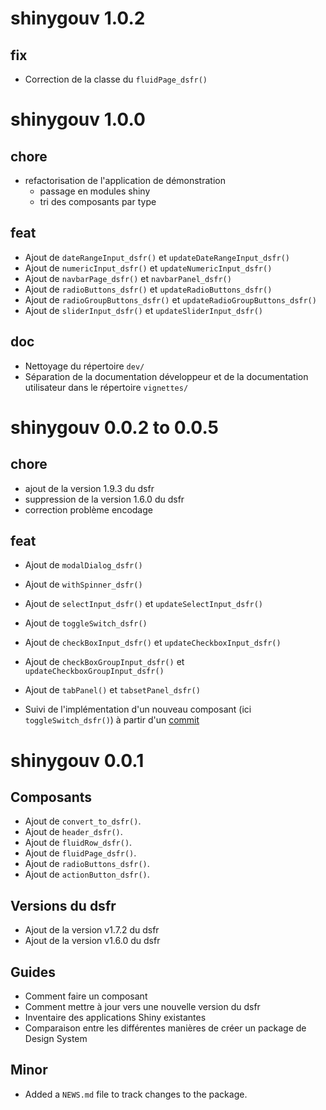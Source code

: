 # shinygouv 1.0.2

## fix

* Correction de la classe du `fluidPage_dsfr()`

# shinygouv 1.0.0

## chore

* refactorisation de l'application de démonstration
  + passage en modules shiny
  + tri des composants par type
  
## feat

* Ajout de `dateRangeInput_dsfr()` et `updateDateRangeInput_dsfr()`
* Ajout de `numericInput_dsfr()` et `updateNumericInput_dsfr()`
* Ajout de `navbarPage_dsfr()` et `navbarPanel_dsfr()`
* Ajout de `radioButtons_dsfr()` et `updateRadioButtons_dsfr()`
* Ajout de `radioGroupButtons_dsfr()` et `updateRadioGroupButtons_dsfr()`
* Ajout de `sliderInput_dsfr()` et `updateSliderInput_dsfr()`

## doc

* Nettoyage du répertoire `dev/`
* Séparation de la documentation développeur et de la documentation utilisateur dans le répertoire `vignettes/`


# shinygouv 0.0.2 to 0.0.5

## chore

* ajout de la version 1.9.3 du dsfr
* suppression de la version 1.6.0 du dsfr
* correction problème encodage

## feat

* Ajout de `modalDialog_dsfr()`
* Ajout de `withSpinner_dsfr()`
* Ajout de `selectInput_dsfr()` et `updateSelectInput_dsfr()`
* Ajout de `toggleSwitch_dsfr()`
* Ajout de `checkBoxInput_dsfr()` et `updateCheckboxInput_dsfr()`
* Ajout de `checkBoxGroupInput_dsfr()` et `updateCheckboxGroupInput_dsfr()`
* Ajout de `tabPanel()` et `tabsetPanel_dsfr()`

* Suivi de l'implémentation d'un nouveau composant (ici `toggleSwitch_dsfr()`) à partir d'un [commit](https://github.com/spyrales/shinygouv/pull/82/commits/ed19c583c45aa04d9ebd51b1984851891e360b98)


# shinygouv 0.0.1

## Composants

* Ajout de `convert_to_dsfr()`.
* Ajout de `header_dsfr()`.
* Ajout de `fluidRow_dsfr()`.
* Ajout de `fluidPage_dsfr()`.
* Ajout de `radioButtons_dsfr()`.
* Ajout de `actionButton_dsfr()`.

## Versions du dsfr

* Ajout de la version v1.7.2 du dsfr
* Ajout de la version v1.6.0 du dsfr

## Guides

* Comment faire un composant
* Comment mettre à jour vers une nouvelle version du dsfr
* Inventaire des applications Shiny existantes
* Comparaison entre les différentes manières de créer un package de Design System

## Minor

* Added a `NEWS.md` file to track changes to the package.

